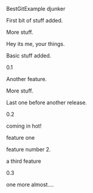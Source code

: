 BestGitExample
djunker

First bit of stuff added.

More stuff.

Hey its me, your things.

Basic stuff added.

0.1

Another feature.

More stuff.

Last one before another release.

0.2

coming in hot!

feature one

feature number 2.

a third feature

0.3

one more almost....
